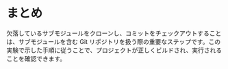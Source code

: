 # まとめ

欠落しているサブモジュールをクローンし、コミットをチェックアウトすることは、サブモジュールを含む Git リポジトリを扱う際の重要なステップです。この実験で示した手順に従うことで、プロジェクトが正しくビルドされ、実行されることを確認できます。
